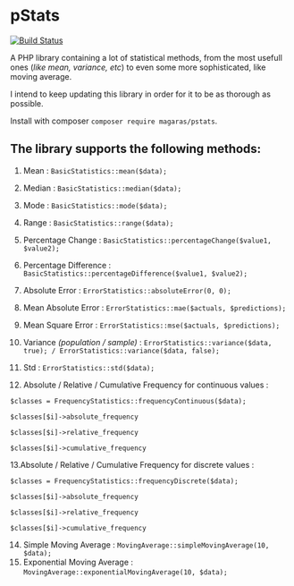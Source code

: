 # pStats
[![Build Status](https://travis-ci.org/magaras/pstats.svg?branch=master)](https://travis-ci.org/magaras/pstats)

A PHP library containing a lot of statistical methods, from the most usefull ones (*like mean, variance, etc*) to even some more sophisticated,
like moving average.

I intend to keep updating this library in order for it to be as thorough as possible.


Install with composer `composer require magaras/pstats`.


The library supports the following methods:
------

1. Mean : `BasicStatistics::mean($data);`
2. Median : `BasicStatistics::median($data);` 
3. Mode : `BasicStatistics::mode($data);`
4. Range : `BasicStatistics::range($data);`
5. Percentage Change : `BasicStatistics::percentageChange($value1, $value2);`
6. Percentage Difference : `BasicStatistics::percentageDifference($value1, $value2);`

7. Absolute Error : `ErrorStatistics::absoluteError(0, 0);`
8. Mean Absolute Error : `ErrorStatistics::mae($actuals, $predictions);`
9. Mean Square Error : `ErrorStatistics::mse($actuals, $predictions);`
10. Variance *(population / sample)* : `ErrorStatistics::variance($data, true); / ErrorStatistics::variance($data, false);`
11. Std : `ErrorStatistics::std($data);`

12. Absolute / Relative / Cumulative Frequency for continuous values :

`$classes = FrequencyStatistics::frequencyContinuous($data);`

`$classes[$i]->absolute_frequency`

`$classes[$i]->relative_frequency`

`$classes[$i]->cumulative_frequency`


13.Absolute / Relative / Cumulative Frequency for discrete values :

`$classes = FrequencyStatistics::frequencyDiscrete($data);`

`$classes[$i]->absolute_frequency`

`$classes[$i]->relative_frequency`

`$classes[$i]->cumulative_frequency`


14. Simple Moving Average : `MovingAverage::simpleMovingAverage(10, $data);`
15. Exponential Moving Average : `MovingAverage::exponentialMovingAverage(10, $data);`
